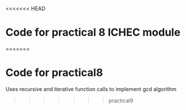 <<<<<<< HEAD
# Code for practical 8 ICHEC module
=======
# Code for practical8 
Uses recursive and iterative function calls to implement gcd algorithm
>>>>>>> practical9

